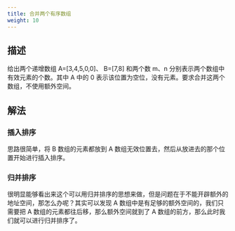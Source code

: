 ```yaml
---
title: 合并两个有序数组
weight: 10
---
```

## 描述
给出两个递增数组 A=[3,4,5,0,0]、 B=[7,8] 和两个数 m、n 分别表示两个数组中有效元素的个数。其中 A 中的 0 表示该位置为空位，没有元素。要求合并这两个数组，不使用额外空间。

## 解法

### 插入排序
思路很简单，将 B 数组的元素都放到 A 数组无效位置去，然后从放进去的那个位置开始进行插入排序。


### 归并排序

很明显能够看出来这个可以用归并排序的思想来做，但是问题在于不能开辟额外的地址空间，那怎么办呢？其实可以发现 A 数组中是有足够的额外空间的，我们只需要把 A 数组的元素都往后移，那么额外空间就到了 A 数组的前方，那么此时我们就可以进行归并排序了。

